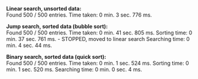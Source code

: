 **Linear search, unsorted data:**<br>
Found 500 / 500 entries. Time taken: 0 min. 3 sec. 776 ms.

**Jump search, sorted data (bubble sort):**<br>
Found 500 / 500 entries. Time taken: 0 min. 41 sec. 805 ms.
Sorting time: 0 min. 37 sec. 761 ms. - STOPPED, moved to linear search
Searching time: 0 min. 4 sec. 44 ms.

**Binary search, sorted data (quick sort):**<br>
Found 500 / 500 entries. Time taken: 0 min. 1 sec. 524 ms.
Sorting time: 0 min. 1 sec. 520 ms.
Searching time: 0 min. 0 sec. 4 ms.
